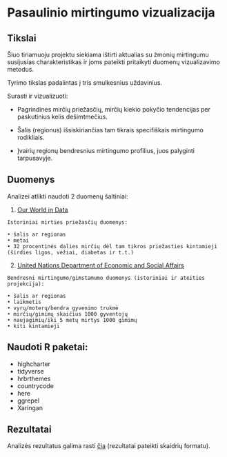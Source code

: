 Pasaulinio mirtingumo vizualizacija
================

## Tikslai

Šiuo tiriamuoju projektu siekiama ištirti aktualias su žmonių mirtingumu
susijusias charakteristikas ir joms pateikti pritaikyti duomenų
vizualizavimo metodus.

Tyrimo tikslas padalintas į tris smulkesnius uždavinius.

Surasti ir vizualizuoti:

-   Pagrindines mirčių priežasčių, mirčių kiekio pokyčio tendencijas per
    paskutinius kelis dešimtmečius.

-   Šalis (regionus) išsiskiriančias tam tikrais specifiškais mirtingumo
    rodikliais.

-   Įvairių regionų bendresnius mirtingumo profilius, juos palyginti
    tarpusavyje.

## Duomenys

Analizei atlikti naudoti 2 duomenų šaltiniai:

1.  [Our World in Data](https://ourworldindata.com)

<!-- -->

    Istoriniai mirties priežasčių duomenys:

    • šalis ar regionas
    • metai
    • 32 procentinės dalies mirčių dėl tam tikros priežasties kintamieji 
    (širdies ligos, vėžiai, diabetas ir t.t.)

2.  [United Nations Department of Economic and Social
    Affairs](https://population.un.org/wpp/Download/Standard/CSV/)

<!-- -->

    Bendresni mirtingumo/gimstamumo duomenys (istoriniai ir ateities projekcija):

    • šalis ar regionas
    • laikmetis
    • vyrų/moterų/bendra gyvenimo trukmė
    • mirčių/gimimų skaičius 1000 gyventojų
    • naujagimių/iki 5 metų mirtys 1000 gimimų
    • kiti kintamieji

## Naudoti R paketai:

-   highcharter
-   tidyverse
-   hrbrthemes
-   countrycode
-   here
-   ggrepel
-   Xaringan

## Rezultatai

Analizės rezultatus galima rasti [čia](docs/slides.html) (rezultatai
pateikti skaidrių formatu).
